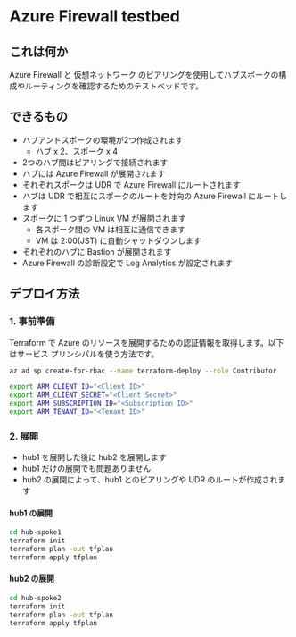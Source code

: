 # Azure Firewall testbed

## これは何か

Azure Firewall と 仮想ネットワーク のピアリングを使用してハブスポークの構成やルーティングを確認するためのテストベッドです。

## できるもの

- ハブアンドスポークの環境が2つ作成されます
  - ハブ x 2、スポーク x 4
- 2つのハブ間はピアリングで接続されます
- ハブには Azure Firewall が展開されます
- それぞれスポークは UDR で Azure Firewall にルートされます
- ハブは UDR で相互にスポークのルートを対向の Azure Firewall にルートします
- スポークに 1 つずつ Linux VM が展開されます
  - 各スポーク間の VM は相互に通信できます
  - VM は 2:00(JST) に自動シャットダウンします
- それぞれのハブに Bastion が展開されます
- Azure Firewall の診断設定で Log Analytics が設定されます

## デプロイ方法

### 1. 事前準備

Terraform で Azure のリソースを展開するための認証情報を取得します。以下はサービス プリンシパルを使う方法です。

```sh
az ad sp create-for-rbac --name terraform-deploy --role Contributor

export ARM_CLIENT_ID="<Client ID>"
export ARM_CLIENT_SECRET="<Client Secret>"
export ARM_SUBSCRIPTION_ID="<Subscription ID>"
export ARM_TENANT_ID="<Tenant ID>"
```

### 2. 展開

- hub1 を展開した後に hub2 を展開します
- hub1 だけの展開でも問題ありません
- hub2 の展開によって、hub1 とのピアリングや UDR のルートが作成されます

#### hub1 の展開

```sh
cd hub-spoke1
terraform init
terraform plan -out tfplan
terraform apply tfplan
```

#### hub2 の展開

```sh
cd hub-spoke2
terraform init
terraform plan -out tfplan
terraform apply tfplan
```
